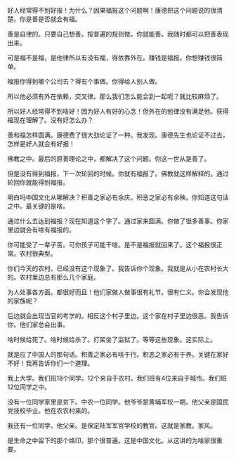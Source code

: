 好人经常得不到好报！为什么？因果福报这个问题啊！康德把这个问题说的很清楚。你是善是否就会有福。

善是自律的。只要自己想善。按普遍的规则做。你就能善。我随时都可以把善表现出来。

可是福不是福，是他律所以有没有福，得依靠外在。赚钱是福报。你想赚钱很简单。

福报你得到哪个公司去？得有个事做。你得给人别人做。

所以他必须有外在依赖，交叉律。那么我们怎么能合到一起呢？就比较麻烦了。

所以好人经常得不到啥好！因为好人有好的心念！但外在的他律没有满足他。获得福现在理解了。没有好怎么办？

善和福怎样圆满。康德费了很大劲论证了一种。我发现。康德先生也论证不过去，怎样是好人就会有好报！

佛教之中。最后的原善理论之中，都解决了这个问题。你这一世从是善了。

但是没有得到福报，下一次轮回的时候。你就有福报了。佛教就这样解释的。通过轮回你就能得到福报。

明白吗中国文化从哪解决？积善之家必有余庆。积恶之家必有余殃。你知道这句话之中。最关键的是啥。

通过什么去达到福报？现在知道这个字了。通过家来圆满。你做了很多善事。你家里边就会有啥有福报的。

你可能受了一辈子苦。可你孩子可能干啥。是不是福报就回来了。这个福报很正常。农村很典型。

你们今天的农村。已经没有这个现象了。我告诉你个现象。我就是从小在农村长大的。农村里边总有那么几个家庭。

为人处事各方面。都很好而且！他们家做人做事很有礼节。很有仁义。你会发现他的家族呢？

后边就会出现当官的考学的。相反这个村子里边。这个家在村子里边很恶。我告诉你。他们家总会出事。

啥时候给死了。啥时候给杀了。打架坐了监狱了。等等这些现象。这实际上。

就是应了中国人的那句话。积善之家必有啥于行。积恶之家必有于养。关键在家好不好！我再告诉你们一个道理。

我上大学。我们班18个同学。12个来自于农村。我们班有4位来自于城市。我们班12位同学之中。

没有一位同学家里是贫下。中农一位同学。他爷爷是黄埔军校一期。他父亲是国民党技校毕业。他在农农村来的。

我还有一位同学，他父亲。是保定陆军军官学校的教官。这就是家教。家风。

是生命之中留下的那个烙印。那个很普遍。这是中国文化。从这讲的为啥家很重要。